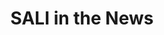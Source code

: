 ---
permalink: /news/
layout: home
title: "SALI in the News"
masthead_title: "News"
classes: wide

header:
 image: /assets/images/newsSplash.png
 caption: "Photo credit: [Unsplash](https://unsplash.com/photos/Wj1D-qiOseE)"
---